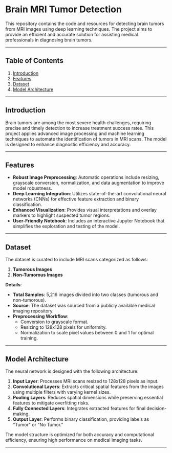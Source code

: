 # Brain MRI Tumor Detection

This repository contains the code and resources for detecting brain tumors from MRI images using deep learning techniques. The project aims to provide an efficient and accurate solution for assisting medical professionals in diagnosing brain tumors.

---

## Table of Contents
1. [Introduction](#introduction)  
2. [Features](#features)  
3. [Dataset](#dataset)  
4. [Model Architecture](#model-architecture)  

---

## Introduction

Brain tumors are among the most severe health challenges, requiring precise and timely detection to increase treatment success rates. This project applies advanced image processing and machine learning techniques to automate the identification of tumors in MRI scans. The model is designed to enhance diagnostic efficiency and accuracy.

---

## Features

- **Robust Image Preprocessing**: Automatic operations include resizing, grayscale conversion, normalization, and data augmentation to improve model robustness.  
- **Deep Learning Integration**: Utilizes state-of-the-art convolutional neural networks (CNNs) for effective feature extraction and binary classification.  
- **Enhanced Visualization**: Provides visual interpretations and overlay markers to highlight suspected tumor regions.  
- **User-Friendly Notebook**: Includes an interactive Jupyter Notebook that simplifies the exploration and testing of the model.  

---

## Dataset

The dataset is curated to include MRI scans categorized as follows:  
1. **Tumorous Images**  
2. **Non-Tumorous Images**  

**Details**:  
- **Total Samples**: 5,216 images divided into two classes (tumorous and non-tumorous).  
- **Source**: The dataset was sourced from a publicly available medical imaging repository.  
- **Preprocessing Workflow**:  
  - Conversion to grayscale format.  
  - Resizing to 128x128 pixels for uniformity.  
  - Normalization to scale pixel values between 0 and 1 for optimal training.  

---

## Model Architecture

The neural network is designed with the following architecture:  

1. **Input Layer**: Processes MRI scans resized to 128x128 pixels as input.  
2. **Convolutional Layers**: Extracts critical spatial features from the images using multiple filters with varying kernel sizes.  
3. **Pooling Layers**: Reduces spatial dimensions while preserving essential features to mitigate overfitting risks.  
4. **Fully Connected Layers**: Integrates extracted features for final decision-making.  
5. **Output Layer**: Performs binary classification, providing labels as "Tumor" or "No Tumor."  

The model structure is optimized for both accuracy and computational efficiency, ensuring high performance on medical imaging tasks.

---
